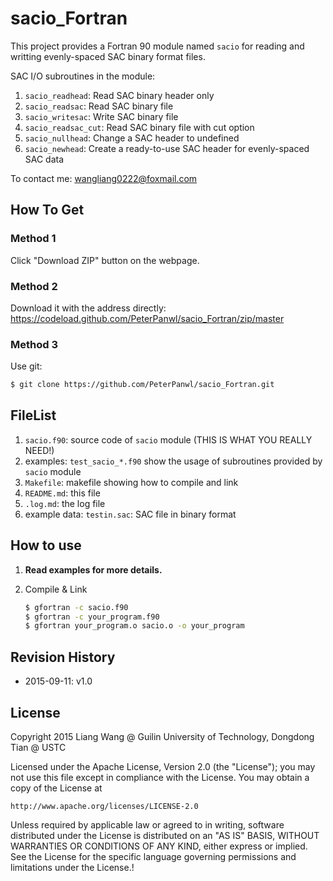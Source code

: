 # sacio_Fortran

This project provides a Fortran 90 module named `sacio` for reading and writting evenly-spaced SAC binary format files.

SAC I/O subroutines in the module:

1. `sacio_readhead`: Read SAC binary header only
2. `sacio_readsac`: Read SAC binary file
3. `sacio_writesac`: Write SAC binary file
4. `sacio_readsac_cut`: Read SAC binary file with cut option
5. `sacio_nullhead`: Change a SAC header to undefined
6. `sacio_newhead`: Create a ready-to-use SAC header for evenly-spaced SAC data

To contact me: wangliang0222@foxmail.com

## How To Get

### Method 1

Click "Download ZIP" button on the webpage.

### Method 2

Download it with the address directly:
https://codeload.github.com/PeterPanwl/sacio_Fortran/zip/master

### Method 3

Use git:

~~~bash
$ git clone https://github.com/PeterPanwl/sacio_Fortran.git
~~~

## FileList

1. `sacio.f90`: source code of `sacio` module (THIS IS WHAT YOU REALLY NEED!)
2. examples: `test_sacio_*.f90` show the usage of subroutines provided by `sacio` module
3. `Makefile`: makefile showing how to compile and link
4. `README.md`: this file
5. `.log.md`: the log file
6. example data: `testin.sac`: SAC file in binary format

## How to use

1. **Read examples for more details.**

2. Compile & Link

   ~~~bash
   $ gfortran -c sacio.f90
   $ gfortran -c your_program.f90
   $ gfortran your_program.o sacio.o -o your_program
   ~~~

## Revision History

- 2015-09-11: v1.0

## License

Copyright  2015 Liang Wang @ Guilin University of Technology, Dongdong Tian @ USTC

Licensed under the Apache License, Version 2.0 (the "License");
you may not use this file except in compliance with the License.
You may obtain a copy of the License at

    http://www.apache.org/licenses/LICENSE-2.0

Unless required by applicable law or agreed to in writing, software
distributed under the License is distributed on an "AS IS" BASIS,
WITHOUT WARRANTIES OR CONDITIONS OF ANY KIND, either express or implied.
See the License for the specific language governing permissions and
limitations under the License.!
